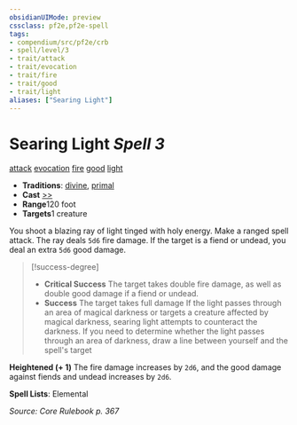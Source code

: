 ```yaml
---
obsidianUIMode: preview
cssclass: pf2e,pf2e-spell
tags:
- compendium/src/pf2e/crb
- spell/level/3
- trait/attack
- trait/evocation
- trait/fire
- trait/good
- trait/light
aliases: ["Searing Light"]
---
```

# Searing Light *Spell 3*   
[attack](../../rules/traits/attack.md)  [evocation](../../rules/traits/evocation.md)  [fire](../../rules/traits/fire.md)  [good](../../rules/traits/good.md)  [light](../../rules/traits/light.md)  

- **Traditions**: [divine](../../rules/traits/divine.md), [primal](../../rules/traits/primal.md)
- **Cast** [>>](../../rules/core-rulebook/chapter-9-playing-the-game.md#Actions "Two-Action") 
- **Range**120 foot
- **Targets**1 creature

You shoot a blazing ray of light tinged with holy energy. Make a ranged spell attack. The ray deals `5d6` fire damage. If the target is a fiend or undead, you deal an extra `5d6` good damage.

> [!success-degree] 
> - **Critical Success** The target takes double fire damage, as well as double good damage if a fiend or undead.
> - **Success** The target takes full damage If the light passes through an area of magical darkness or targets a creature affected by magical darkness, searing light attempts to counteract the darkness. If you need to determine whether the light passes through an area of darkness, draw a line between yourself and the spell's target

**Heightened (+ 1)** The fire damage increases by `2d6`, and the good damage against fiends and undead increases by `2d6`.

**Spell Lists**: Elemental

*Source: Core Rulebook p. 367*